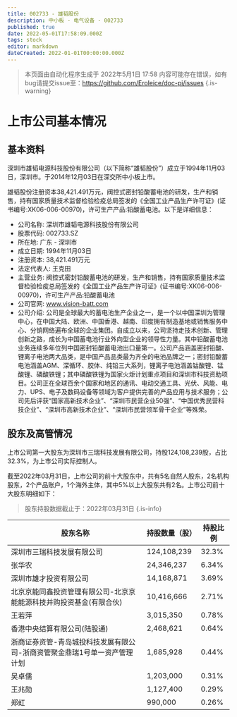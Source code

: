 ```yaml
---
title: 002733 - 雄韬股份
description: 中小板 - 电气设备 - 002733
published: true
date: 2022-05-01T17:58:09.000Z
tags: stock
editor: markdown
dateCreated: 2022-01-01T00:00:00.000Z
---
```


> 本页面由自动化程序生成于 2022年5月1日 17:58
> 内容可能存在错误，如有bug请提交issue至：https://github.com/Eroleice/doc-pi/issues
{.is-warning}

# 上市公司基本情况

## 基本资料

深圳市雄韬电源科技股份有限公司（以下简称“雄韬股份”）成立于1994年11月03日，深圳市。于2014年12月03日在深交所中小板上市。

雄韬股份注册资本38,421.491万元，阀控式密封铅酸蓄电池的研发，生产和销售，持有国家质量技术监督检验检疫总局签发的《全国工业产品生产许可证》(证书编号:XK06-006-00970)，许可生产产品:铅酸蓄电池。以下是详细信息：

- 公司名称: 深圳市雄韬电源科技股份有限公司
- 股票代码: 002733.SZ
- 所在地: 广东 - 深圳市
- 成立日期: 1994年11月03日
- 注册资本: 38,421.491万元
- 法定代表人: 王克田
- 主营业务: 阀控式密封铅酸蓄电池的研发，生产和销售，持有国家质量技术监督检验检疫总局签发的《全国工业产品生产许可证》(证书编号:XK06-006-00970)，许可生产产品:铅酸蓄电池
- 公司官网: www.vision-batt.com
- 公司介绍: 公司是全球最大的蓄电池生产企业之一，是一个以中国深圳为管理中心，在中国大陆、欧洲、中国香港、越南、印度拥有制造基地或销售服务中心、分销网络遍布全球的企业集团。自成立以来，公司坚持走技术创新、管理创新之路，成长为中国蓄电池行业外向型企业的领导性力量。其中铅酸蓄电池业务连续多年位列中国密封铅酸蓄电池出口量第一。公司产品涵盖密封铅酸、锂离子电池两大品类，是中国产品品类最为齐全的电池品牌之一；密封铅酸蓄电池涵盖AGM、深循环、胶体、纯铅三大系列，锂离子电池涵盖钴酸锂、锰酸锂、磷酸铁锂；其中磷酸铁锂为国家火炬计划重点项目和深圳市科技资助项目。公司正在全球百余个国家和地区的通讯、电动交通工具、光伏、风能、电力、UPS、电子及数码设备等领域为客户提供完善的产品应用与技术服务；公司先后评获“国家高新技术企业”、“深圳市民营企业50强”、“中国优秀民营科技企业”、“深圳市高新技术企业”、“深圳市民营领军骨干企业”等殊荣。


## 股东及高管情况

上市公司第一大股东为深圳市三瑞科技发展有限公司，持股124,108,239股，占比32.3%，为上市公司实际控制人。

截至2022年03月31日，上市公司的前十大股东中，共有5名自然人股东，2名机构股东，2个产品账户，1个海外主体，其中5%以上大股东共有2名。上市公司前十大股东明细如下：

> 股东持股数据截止于：2022年03月31日
{.is-info}

| 股东名称 | 持股数量（股） | 持股比例 |
| --- | --- | --- |
| 深圳市三瑞科技发展有限公司 | 124,108,239 | 32.3% |
| 张华农 | 24,346,237 | 6.34% |
| 深圳市雄才投资有限公司 | 14,168,871 | 3.69% |
| 北京京能同鑫投资管理有限公司-北京京能能源科技并购投资基金(有限合伙) | 10,416,666 | 2.71% |
| 王若萍 | 3,015,350 | 0.78% |
| 香港中央结算有限公司(陆股通) | 2,468,621 | 0.64% |
| 浙商证券资管-青岛城投科技发展有限公司-浙商资管聚金鼎瑞1号单一资产管理计划 | 1,685,928 | 0.44% |
| 吴卓儒 | 1,203,000 | 0.31% |
| 王兆勋 | 1,127,400 | 0.29% |
| 郑虹 | 990,000 | 0.26% |




